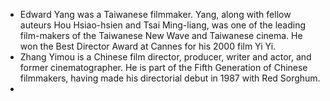 - Edward Yang was a Taiwanese filmmaker. Yang, along with fellow auteurs Hou Hsiao-hsien and Tsai Ming-liang, was one of the leading film-makers of the Taiwanese New Wave and Taiwanese cinema. He won the Best Director Award at Cannes for his 2000 film Yi Yi.
- Zhang Yimou is a Chinese film director, producer, writer and actor, and former cinematographer. He is part of the Fifth Generation of Chinese filmmakers, having made his directorial debut in 1987 with Red Sorghum.
- 
